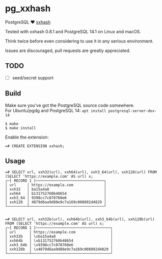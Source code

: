 # pg_xxhash

PostgreSQL ❤️ [xxhash](https://github.com/Cyan4973/xxHash)

Tested with xxhash 0.8.1 and PostgreSQL 14.1 on Linux and macOS.

Think twice before even considering to use it in any serious environment.

Issues are discouraged, pull requests are greatly appreciated.


## TODO

 - [ ] seed/secret support


## Build

Make sure you've got the PostgreSQL source code somewhere.  
For Ubuntu/pgdg and PostgreSQL 14: `apt install postgresql-server-dev-14`

    $ make
    $ make install


Enable the extension:

    =# CREATE EXTENSION xxhash;


## Usage

    =# SELECT url, xxh32(url), xxh64(url), xxh3_64(url), xxh128(url) FROM (SELECT 'https://example.com' AS url) x;
    ┌─[ RECORD 1 ]───────────────────────────────┐
    │ url     │ https://example.com              │
    │ xxh32   │ ba15a4a8                         │
    │ xxh64   │ b131752760b48654                 │
    │ xxh3_64 │ 9398cc7c078760e6                 │
    │ xxh128  │ 4879d6aa9d88e9c7a169c008892d4829 │
    └─────────┴──────────────────────────────────┘


    =# SELECT url, xxh32b(url), xxh64b(url), xxh3_64b(url), xxh128b(url) FROM (SELECT 'https://example.com' AS url) x;
    ┌─[ RECORD 1 ]──────────────────────────────────┐
    │ url      │ https://example.com                │
    │ xxh32b   │ \xba15a4a8                         │
    │ xxh64b   │ \xb131752760b48654                 │
    │ xxh3_64b │ \x9398cc7c078760e6                 │
    │ xxh128b  │ \x4879d6aa9d88e9c7a169c008892d4829 │
    └──────────┴────────────────────────────────────┘
